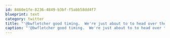 ```yaml
---
id: 8460e1fe-8236-4849-b3bf-f5abb58dd4f7
blueprint: text
category: twitter
title: "'@bwfletcher good timing.  We're just about to to head over there for lunch!"
caption: "'@bwfletcher good timing.  We're just about to to head over there for lunch!"
---
```

